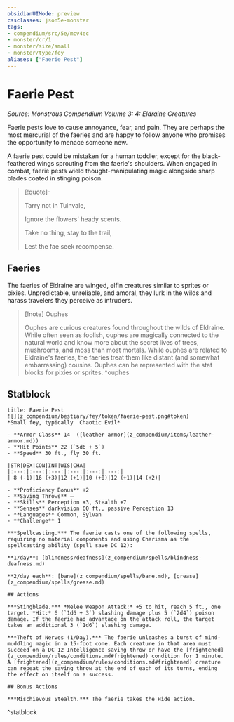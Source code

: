 ```yaml
---
obsidianUIMode: preview
cssclasses: json5e-monster
tags:
- compendium/src/5e/mcv4ec
- monster/cr/1
- monster/size/small
- monster/type/fey
aliases: ["Faerie Pest"]
---
```

# Faerie Pest
*Source: Monstrous Compendium Volume 3: 4: Eldraine Creatures*  

Faerie pests love to cause annoyance, fear, and pain. They are perhaps the most mercurial of the faeries and are happy to follow anyone who promises the opportunity to menace someone new.

A faerie pest could be mistaken for a human toddler, except for the black-feathered wings sprouting from the faerie's shoulders. When engaged in combat, faerie pests wield thought-manipulating magic alongside sharp blades coated in stinging poison.

> [!quote]-  
> 
> Tarry not in Tuinvale,
> 
> Ignore the flowers' heady scents.
> 
> Take no thing, stay to the trail,
> 
> Lest the fae seek recompense.

## Faeries

The faeries of Eldraine are winged, elfin creatures similar to sprites or pixies. Unpredictable, unreliable, and amoral, they lurk in the wilds and harass travelers they perceive as intruders.

> [!note] Ouphes
> 
> Ouphes are curious creatures found throughout the wilds of Eldraine. While often seen as foolish, ouphes are magically connected to the natural world and know more about the secret lives of trees, mushrooms, and moss than most mortals. While ouphes are related to Eldraine's faeries, the faeries treat them like distant (and somewhat embarrassing) cousins. Ouphes can be represented with the stat blocks for pixies or sprites.
^ouphes

## Statblock

```ad-statblock
title: Faerie Pest
![](z_compendium/bestiary/fey/token/faerie-pest.png#token)
*Small fey, typically  Chaotic Evil*

- **Armor Class** 14  ([leather armor](z_compendium/items/leather-armor.md))
- **Hit Points** 22 (`5d6 + 5`)
- **Speed** 30 ft., fly 30 ft.

|STR|DEX|CON|INT|WIS|CHA|
|:---:|:---:|:---:|:---:|:---:|:---:|
| 8 (-1)|16 (+3)|12 (+1)|10 (+0)|12 (+1)|14 (+2)|

- **Proficiency Bonus** +2
- **Saving Throws** ⏤
- **Skills** Perception +3, Stealth +7
- **Senses** darkvision 60 ft., passive Perception 13
- **Languages** Common, Sylvan
- **Challenge** 1

***Spellcasting.*** The faerie casts one of the following spells, requiring no material components and using Charisma as the spellcasting ability (spell save DC 12):

**1/day**: [blindness/deafness](z_compendium/spells/blindness-deafness.md)

**2/day each**: [bane](z_compendium/spells/bane.md), [grease](z_compendium/spells/grease.md)

## Actions

***Stingblade.*** *Melee Weapon Attack:* +5 to hit, reach 5 ft., one target. *Hit:* 6 (`1d6 + 3`) slashing damage plus 5 (`2d4`) poison damage. If the faerie had advantage on the attack roll, the target takes an additional 3 (`1d6`) slashing damage.

***Theft of Nerves (1/Day).*** The faerie unleashes a burst of mind-muddling magic in a 15-foot cone. Each creature in that area must succeed on a DC 12 Intelligence saving throw or have the [frightened](z_compendium/rules/conditions.md#frightened) condition for 1 minute. A [frightened](z_compendium/rules/conditions.md#frightened) creature can repeat the saving throw at the end of each of its turns, ending the effect on itself on a success.

## Bonus Actions

***Mischievous Stealth.*** The faerie takes the Hide action.
```
^statblock